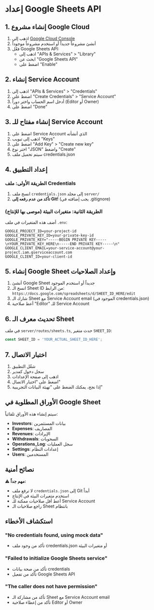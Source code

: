 # إعداد Google Sheets API

## 1. إنشاء مشروع Google Cloud

1. اذهب إلى [Google Cloud Console](https://console.cloud.google.com/)
2. أنشئ مشروعاً جديداً أو استخدم مشروعاً موجوداً
3. فعّل Google Sheets API:
   - اذهب إلى "APIs & Services" > "Library"
   - ابحث عن "Google Sheets API"
   - اضغط على "Enable"

## 2. إنشاء Service Account

1. اذهب إلى "APIs & Services" > "Credentials"
2. اضغط على "Create Credentials" > "Service Account"
3. أدخل اسم الحساب واختر دوراً (Editor أو Owner)
4. اضغط على "Done"

## 3. إنشاء مفتاح للـ Service Account

1. اضغط على Service Account الذي أنشأته
2. اذهب إلى تبويب "Keys"
3. اضغط على "Add Key" > "Create new key"
4. اختر نوع "JSON" واضغط "Create"
5. سيتم تحميل ملف credentials.json

## 4. إعداد التطبيق

### الطريقة الأولى: ملف Credentials
1. انسخ ملف `credentials.json` إلى مجلد `server/`
2. **تأكد من عدم رفعه إلى Git!** (يجب إضافته في .gitignore)

### الطريقة الثانية: متغيرات البيئة (موصى بها للإنتاج)
أضف هذه المتغيرات في ملف `.env`:

```
GOOGLE_PROJECT_ID=your-project-id
GOOGLE_PRIVATE_KEY_ID=your-private-key-id
GOOGLE_PRIVATE_KEY="-----BEGIN PRIVATE KEY-----\nYOUR_PRIVATE_KEY_HERE\n-----END PRIVATE KEY-----\n"
GOOGLE_CLIENT_EMAIL=your-service-account@your-project.iam.gserviceaccount.com
GOOGLE_CLIENT_ID=your-client-id
```

## 5. إنشاء Google Sheet وإعداد الصلاحيات

1. أنشئ Google Sheet جديداً أو استخدم الموجود
2. انسخ الـ Sheet ID من الرابط:
   `https://docs.google.com/spreadsheets/d/SHEET_ID_HERE/edit`
3. شارك الـ Sheet مع Service Account email (الموجود في credentials.json)
4. أعط صلاحية "Editor" للـ Service Account

## 6. تحديث معرف الـ Sheet

في ملف `server/routes/sheets.ts`, حدث متغير `SHEET_ID`:

```typescript
const SHEET_ID = 'YOUR_ACTUAL_SHEET_ID_HERE';
```

## 7. اختبار الاتصال

1. شغّل التطبيق
2. سجل دخول كمدير
3. اذهب إلى صفحة الإعدادات
4. اضغط على "اختبار الاتصال"
5. إذا نجح، يمكنك الضغط على "تهيئة البيانات التجريبية"

## الأوراق المطلوبة في Google Sheet

سيتم إنشاء هذه الأوراق تلقائياً:

- **Investors**: بيانات المستثمرين
- **Expenses**: المصاريف  
- **Revenues**: الإيرادات
- **Withdrawals**: السحوبات
- **Operations_Log**: سجل العمليات
- **Settings**: إعدادات النظام
- **Users**: المستخدمين

## نصائح أمنية

⚠️ **مهم جداً:**
- لا ترفع ملف `credentials.json` إلى Git أبداً
- استخدم متغيرات البيئة في الإنتاج
- أعط أقل صلاحيات ممكنة للـ Service Account
- راجع صلاحيات الـ Sheet بانتظام

## استكشاف الأخطاء

### "No credentials found, using mock data"
- تأكد من وجود ملف credentials.json أو متغيرات البيئة

### "Failed to initialize Google Sheets service"
- تأكد من صحة بيانات credentials
- تأكد من تفعيل Google Sheets API

### "The caller does not have permission"
- تأكد من مشاركة الـ Sheet مع Service Account email
- تأكد من إعطاء صلاحية Editor أو Owner
